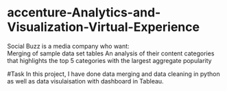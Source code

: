 # accenture-Analytics-and-Visualization-Virtual-Experience
Social Buzz is a media company who want:  
Merging of sample data set tables 
An analysis of their content categories that highlights the top 5 categories with the largest aggregate popularity

#Task
In this project, I have done data merging and data cleaning in python as well as data visulaisation with dashboard in Tableau.
